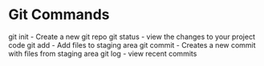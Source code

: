 # Git Commands

git init - Create a new git repo
git status - view the changes to your project code
git add - Add files to staging area
git commit - Creates a new commit with files from staging area
git log - view recent commits